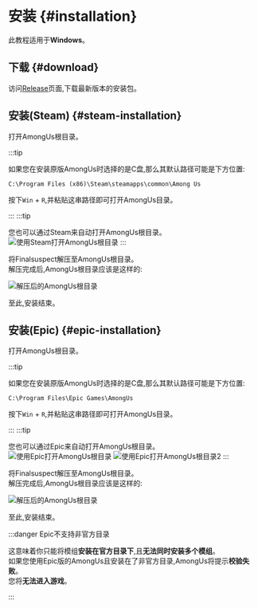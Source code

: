 # 安装 {#installation}

此教程适用于**Windows**。

## 下载 {#download}

访问[Release](https://github.com/XtremeWave/FinalSuspect/releases)页面,下载最新版本的安装包。

## 安装(Steam) {#steam-installation}

打开AmongUs根目录。

:::tip

如果您在安装原版AmongUs时选择的是C盘,那么其默认路径可能是下方位置:

```
C:\Program Files (x86)\Steam\steamapps\common\Among Us
```
按下`Win` + `R`,并粘贴这串路径即可打开AmongUs目录。

:::
:::tip

您也可以通过Steam来自动打开AmongUs根目录。
![使用Steam打开AmongUs根目录](https://api.xtreme.net.cn/Docs/FinalSuspect/Guide/OpenAmongUsWithSteam.png)
:::

将Finalsuspect解压至AmongUs根目录。\
解压完成后,AmongUs根目录应该是这样的:

![解压后的AmongUs根目录](https://api.xtreme.net.cn/Docs/FinalSuspect/Guide/SteamUnzip.png)

至此,安装结束。

## 安装(Epic) {#epic-installation}

打开AmongUs根目录。

:::tip

如果您在安装原版AmongUs时选择的是C盘,那么其默认路径可能是下方位置:

```
C:\Program Files\Epic Games\AmongUs
```
按下`Win` + `R`,并粘贴这串路径即可打开AmongUs目录。

:::
:::tip

您也可以通过Epic来自动打开AmongUs根目录。
![使用Epic打开AmongUs根目录](https://api.xtreme.net.cn/Docs/FinalSuspect/Guide/OpenAmongWithEpic.png)
![使用Epic打开AmongUs根目录2](https://api.xtreme.net.cn/Docs/FinalSuspect/Guide/OpenAmongWithEpic2.png)
:::

将Finalsuspect解压至AmongUs根目录。\
解压完成后,AmongUs根目录应该是这样的:

![解压后的AmongUs根目录](https://api.xtreme.net.cn/Docs/FinalSuspect/Guide/EpicUnzip.png)

至此,安装结束。

:::danger Epic不支持非官方目录

这意味着你只能将模组**安装在官方目录下**,且**无法同时安装多个模组**。\
如果您使用Epic版的AmongUs且安装在了非官方目录,AmongUs将提示**校验失败**。\
您将**无法进入游戏**。

:::